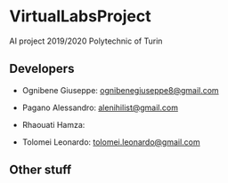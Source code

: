 # VirtualLabsProject
AI project 2019/2020 Polytechnic of Turin

## Developers

* Ognibene Giuseppe: ognibenegiuseppe8@gmail.com

* Pagano Alessandro: alenihilist@gmail.com

* Rhaouati Hamza: 

* Tolomei Leonardo: tolomei.leonardo@gmail.com



## Other stuff
